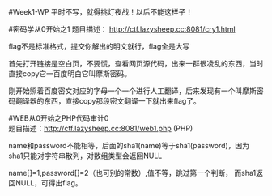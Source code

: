 #Week1-WP
平时不写，就得挑灯夜战！以后不能这样子！

#密码学从0开始之1
题目描述： http://ctf.lazysheep.cc:8081/cry1.html

flag不是标准格式，提交你解出的明文就行，flag全是大写

首先打开链接是空白页，不要慌，查看网页源代码，出来一群很凌乱的东西，当时直接copy它一百度明白它叫摩斯密码。

刚开始照着百度密文对应的字母一个一个进行人工翻译，后来发现有一个叫摩斯密码翻译器的东西，直接copy那段密文翻译一下就出来flag了。

#WEB从0开始之PHP代码审计0	
题目描述：http://ctf.lazysheep.cc:8081/web1.php    (PHP)

name和password不能相等，后面的sha1(name)等于sha1(password)，因为sha1只能对字符串散列，对数组类型会返回NULL

name[]=1,password[]=2（也可别的常数）,值不等，跳过第一个判断， 而sha1返回NULL，可得出flag。
